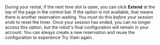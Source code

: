 During your rental, if the next time slot is open, you can click **Extend** at the top of the page in the control bar.
If the option is not available, that means there is another reservation waiting.
You must do this _before your session ends_ to reset the timer.
Once your session has ended, you can no longer access this option, but the robot's final configuration will remain in your account.
You can always create a new reservation and reuse the configuration to experience Try Viam again.
